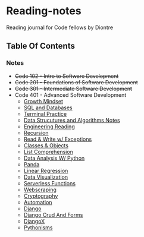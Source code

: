 # Reading-notes
Reading journal for Code fellows by Diontre 

## Table Of Contents


### Notes

- ~~Code 102 - Intro to Software Development~~
- ~~Code 201 - Foundations of Software Development~~
- ~~Code 301 - Intermediate Software Development~~
- Code 401 - Advanced Software Development
  - [Growth Mindset ](https://github.com/houseofjavascript/reading-notes/blob/main/Python%20401)
  - [SQL and Databases](https://github.com/houseofjavascript/reading-notes/blob/main/Databases%20and%20SQL)
  - [Terminal Practice]()
  - [Data Strucutures and Algorithms Notes](https://houseofjavascript.github.io/reading-notes/Data%20Structures%20and%20Algorithms)
  - [Engineering Reading](https://houseofjavascript.github.io/reading-notes/Engineering%20Reading)
  - [Recursion](https://houseofjavascript.github.io/reading-notes/Class%2002)
  - [Read & Write w/ Exceptions](https://houseofjavascript.github.io/reading-notes/Class%2003)
  - [Classes & Objects](https://houseofjavascript.github.io/reading-notes/Class%2004)
  - [List Comprehension](https://houseofpython.github.io/reading-notes/Class%2008)
  - [Data Analysis W/ Python](https://houseofpython.github.io/reading-notes/Class%2011)
  - [Panda](https://houseofpython.github.io/reading-notes/Class%2012)
  - [Linear Regression](https://houseofpython.github.io/reading-notes/Class%2013)
  - [Data Visualization](https://houseofpython.github.io/reading-notes/Class%2014)
  - [Serverless Functions](https://houseofpython.github.io/reading-notes/Class%2016)
  - [Webscraping](https://houseofpython.github.io/reading-notes/Class%2017)
  - [Cryptography](https://houseofpython.github.io/reading-notes/Class%2018)
  - [Automation](https://houseofpython.github.io/reading-notes/Class%2019)
  - [Django](https://houseofpython.github.io/reading-notes/Class%2020)
  - [Django Crud And Forms](https://houseofpython.github.io/reading-notes/Class%2022)
  - [DjangoX](https://houseofpython.github.io/reading-notes/Class%2023)
  - [Pythonisms](https://houseofpython.github.io/reading-notes/Class%2042a.md)



